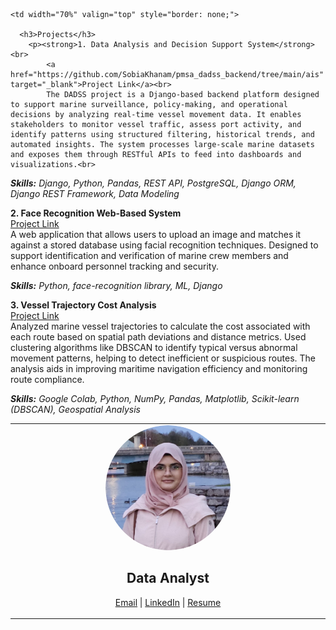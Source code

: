 <table style="border: none;">
  <tr>
    <td width="30%" align="center" valign="top" style="border: none;">
      <img src="/profile_pic.png" alt="Profile Picture" style="border-radius: 50%; width: 200px; height: 200px; object-fit: cover;"><br>
      <p align="center"><h2>  Data Analyst</h2></p>
      <p>
        <a href="mailto:sobiakhanam2000@gmail.com">Email</a> |
        <a href="https://linkedin.com/in/sobia-khanam" target="_blank">LinkedIn</a> |
        <a href="/SOBIA KHANAM - RESUME.pdf" target="_blank">Resume</a>
      </p>
    </td>

    <td width="70%" valign="top" style="border: none;">

      <h3>Projects</h3>
        <p><strong>1. Data Analysis and Decision Support System</strong><br>
            <a href="https://github.com/SobiaKhanam/pmsa_dadss_backend/tree/main/ais" target="_blank">Project Link</a><br>
            The DADSS project is a Django-based backend platform designed to support marine surveillance, policy-making, and operational decisions by analyzing real-time vessel movement data. It enables stakeholders to monitor vessel traffic, assess port activity, and identify patterns using structured filtering, historical trends, and automated insights. The system processes large-scale marine datasets and exposes them through RESTful APIs to feed into dashboards and visualizations.<br>

<em><strong>Skills:</strong> Django, Python, Pandas, REST API, PostgreSQL, Django ORM, Django REST Framework, Data Modeling</em>

<p><strong>2. Face Recognition Web-Based System</strong><br>
<a href="https://github.com/SobiaKhanam/pmsa_dadss_backend/blob/main/face_detection/views.py" target="_blank">Project Link</a><br>
A web application that allows users to upload an image and matches it against a stored database using facial recognition techniques. Designed to support identification and verification of marine crew members and enhance onboard personnel tracking and security.

<em><strong>Skills:</strong> Python, face-recognition library, ML, Django</em>
<p><strong>3. Vessel Trajectory Cost Analysis</strong><br>
<a href="https://colab.research.google.com/drive/1gynsAH69B2_nN6tCYLlS1_7eIbHzC5AH#scrollTo=YWCUkOfOXPIw" target="_blank">Project Link</a><br>
Analyzed marine vessel trajectories to calculate the cost associated with each route based on spatial path deviations and distance metrics. Used clustering algorithms like DBSCAN to identify typical versus abnormal movement patterns, helping to detect inefficient or suspicious routes. The analysis aids in improving maritime navigation efficiency and monitoring route compliance.

<em><strong>Skills:</strong> Google Colab, Python, NumPy, Pandas, Matplotlib, Scikit-learn (DBSCAN), Geospatial Analysis</em>
</p>
</p>
    </td>
  </tr>
</table>
